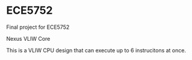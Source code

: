 # ECE5752
Final project for ECE5752

Nexus VLIW Core

This is a VLIW CPU design that can execute up to 6 instrucitons at once.
